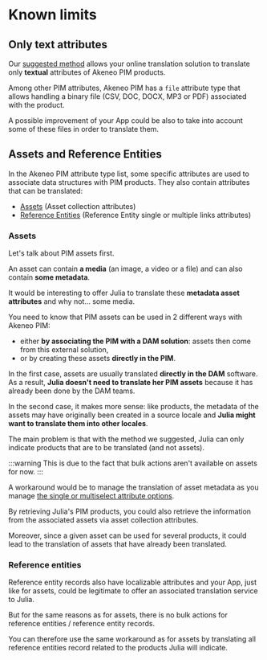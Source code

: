 # Known limits

## Only text attributes

Our [suggested method](step3-how-to-build-your-app.html) allows your online translation solution to translate only **textual** attributes of Akeneo PIM products.

Among other PIM attributes, Akeneo PIM has a `file` attribute type that allows handling a binary file (CSV, DOC, DOCX, MP3 or PDF) associated with the product.

A possible improvement of your App could be also to take into account some of these files in order to translate them.

## Assets and Reference Entities

In the Akeneo PIM attribute type list, some specific attributes are used to associate data structures with PIM products. They also contain attributes that can be translated:
* [Assets](https://help.akeneo.com/pim/serenity/articles/what-about-assets.html) (Asset collection attributes)
* [Reference Entities](https://help.akeneo.com/pim/serenity/articles/what-about-reference-entities.html) (Reference Entity single or multiple links attributes)

### Assets

Let's talk about PIM assets first.

An asset can contain **a media** (an image, a video or a file) and can also contain **some metadata**.

It would be interesting to offer Julia to translate these **metadata asset attributes** and why not... some media.

You need to know that PIM assets can be used in 2 different ways with Akeneo PIM:
* either **by associating the PIM with a DAM solution**: assets then come from this external solution,
* or by creating these assets **directly in the PIM**.

In the first case, assets are usually translated **directly in the DAM** software. As a result, **Julia doesn't need to translate her PIM assets** because it has already been done by the DAM teams.

In the second case, it makes more sense: like products, the metadata of the assets may have originally been created in a source locale and **Julia might want to translate them into other locales**.

The main problem is that with the method we suggested, Julia can only indicate products that are to be translated (and not assets).

:::warning
This is due to the fact that bulk actions aren't available on assets for now.
:::

A workaround would be to manage the translation of asset metadata as you manage [the single or multiselect attribute options](step3-how-to-build-your-app.html#how-it-works-with-your-app).

By retrieving Julia's PIM products, you could also retrieve the information from the associated assets via asset collection attributes.

Moreover, since a given asset can be used for several products, it could lead to the translation of assets that have already been translated.

### Reference entities

Reference entity records also have localizable attributes and your App, just like for assets, could be legitimate to offer an associated translation service to Julia.

But for the same reasons as for assets, there is no bulk actions for reference entities / reference entity records.

You can therefore use the same workaround as for assets by translating all reference entities record related to the products Julia will indicate.
